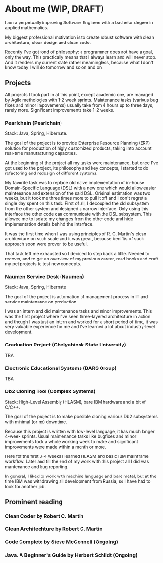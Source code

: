 # About me (WIP, DRAFT)

I am a perpetually improving Software Engineer with a bachelor degree in applied mathematics.

My biggest professional motivation is to create robust software with clean architecture, clean design and clean code.

Recently I've got fond of philosophy: a programmer does not have a goal, only the way.
This practically means that I always learn and will never stop.
And it renders my current state rather meamingless, because what I don't know today I will do tomorrow and so on and on.

## Projects
All projects I took part in at this point, except academic one, are managed by Agile methologies with 1-2 week sprints.
Maintenance tasks (various bug fixes and minor impovements) usually take from 4 hours up to three days, rarely more.
Significant improvements take 1-2 weeks.

### Pearlchain (Pearlchain)
Stack: Java, Spring, Hibernate.

The goal of the project is to provide Enterprise Resource Planning (ERP) solution for production of higly customized products,
taking into account real-time manufacturing capacities.

At the beginning of the project all my tasks were maintenance,
but once I've got used to the project, its philosophy and key concepts, I started to do refactoring and redesign of different systems.

My favorite task was to replace old naive implementation of in-house Domain-Specific Language (DSL) with a new one
which would allow easier maintenance and extension of the said DSL.
Original estimation was two weeks, but it took me three times more to pull it off and I don't regret a single day spent on this task.
First of all, I decoupled the old subsystem from the other system and designed a narrow interface.
Only using this interface the other code can communicate with the DSL subsystem.
This allowed me to isolate my changes from the other code and hide implementation details behind the interface.

It was the first time when I was using principles of R. C. Martin's clean architecture on such scale and it was great,
because benifits of such approach soon were proven to be useful.

That task left me exhausted so I decided to step back a little. Needed to recover,
and to get an overview of my previous career, read books and craft my pet projects to test new concepts.

### Naumen Service Desk (Naumen)
Stack: Java, Spring, Hibernate

The goal of the project is automation of management process in IT and service maintenance on production.

I was an intern and did maintenance tasks and minor improvements.
This was the first project where I've seen three-layered architecture in action and though I was just an intern and worked for a short period of time,
it was very valuable experience for me and I've learned a lot about industry-level development.

### Graduation Project (Chelyabinsk State University)
TBA

### Electronic Educational Systems (BARS Group)
TBA

### Db2 Cloning Tool (Complex Systems)
Stack: High-Level Assembly (HLASM), bare IBM hardware and a bit of C/C++.

The goal of the project is to make possible cloning various Db2 subsystems with minimal (or no) downtime.

Because this project is written with low-level language, it has much longer 4-week sprints.
Usual maintenance tasks like  bugfixes and minor improvements took a whole working week to make and significant improvements were made within a month or more.

Here for the first 3-4 weeks I learned HLASM and basic IBM mainframe workflow.
Later and till the end of my work with this project all I did was mantenance and bug reporting.

In general, I liked to work with machine language and bare metal,
but at the time IBM was withdrawing all development from Russia,
so I have had to look for another job.

## Prominent reading
### Clean Coder by Robert C. Martin
### Clean Architechture by Robert C. Martin
### Code Complete by Steve McConnell (Ongoing)
### Java. A Beginner's Guide by Herbert Schildt (Ongoing)
